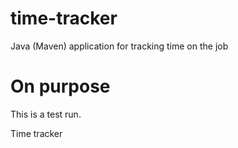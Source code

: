 # time-tracker
Java (Maven) application for tracking time on the job

# On purpose 

This is a test run. 

Time tracker

